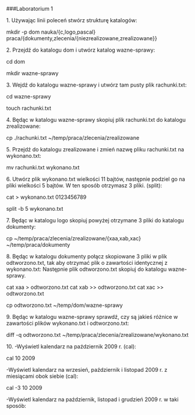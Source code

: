 ###Laboratorium 1

1\. Używając linii poleceń stwórz strukturę katalogów:

  mkdir -p dom nauka/{c,logo,pascal} praca/{dokumenty,zlecenia/{niezrealizowane,zrealizowane}}


2\. Przejdź do katalogu dom i utwórz katalog wazne-sprawy:

  cd dom

  mkdir wazne-sprawy
  
  
3\. Wejdź do katalogu wazne-sprawy i utwórz tam pusty plik rachunki.txt:

  cd wazne-sprawy

  touch rachunki.txt


4\. Będąc w katalogu wazne-sprawy skopiuj plik rachunki.txt do katalogu zrealizowane:

  cp ./rachunki.txt ~/temp/praca/zlecenia/zrealizowane


5\. Przejdź do katalogu zrealizowane i zmień nazwę pliku rachunki.txt na wykonano.txt:

  mv rachunki.txt wykonano.txt


6\. Utwórz plik wykonano.txt wielkości 11 bajtów, następnie podziel go na pliki wielkości 5 bajtów. W ten sposób otrzymasz 3 pliki. (split):

  cat > wykonano.txt
  0123456789
  
  split -b 5 wykonano.txt

  
7\. Będąc w katalogu logo skopiuj powyżej otrzymane 3 pliki do katalogu dokumenty:

  cp ~/temp/praca/zlecenia/zrealizowane/{xaa,xab,xac} ~/temp/praca/dokumenty


8\. Będąc w katalogu dokumenty połącz skopiowane 3 pliki w plik odtworzono.txt, tak aby otrzymać plik o zawartości identycznej z wykonano.txt: 
Następnie plik odtworzono.txt skopiuj do katalogu wazne-sprawy.

  cat xaa > odtworzono.txt
  cat xab >> odtworzono.txt
  cat xac >> odtworzono.txt
  
  cp odtworzono.txt ~/temp/dom/wazne-sprawy

9\. Będąc w katalogu wazne-sprawy sprawdź, czy są jakieś różnice w zawartości plików wykonano.txt i odtworzono.txt:

  diff -q odtworzono.txt ~/temp/praca/zlecenia/zrealizowane/wykonano.txt 


10\. 
-Wyświetl kalendarz na październik 2009 r. (cal):

  cal 10 2009
  
-Wyświetl kalendarz na wrzesień, październik i listopad 2009 r. z miesiącami obok siebie (cal):  

  cal -3 10 2009
  
-Wyświetl kalendarz na październik, listopad i grudzień 2009 r. w taki sposób:

  
